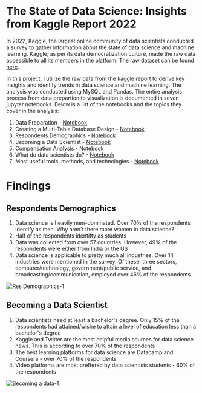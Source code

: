 # The State of Data Science: Insights from Kaggle Report 2022

In 2022, Kaggle, the largest online community of data scientists conducted a survey to gather information about the state of data science and machine learning. Kaggle, as per its data democratization culture, made the raw data accessible to all its members in the platform. The raw dataset can be found [here](https://www.kaggle.com/competitions/kaggle-survey-2022/data). 

In this project, I utilize the raw data from the kaggle report to derive key insights and identify trends in data science and machine learning. The analysis was conducted using MySQL and Pandas. The entire analysis process from data prepartion to visualization is documented in seven jupyter notebooks. Below is a list of the notebooks and the topics they cover in the analysis:

1. Data Preparation - [Notebook](https://nbviewer.org/github/Solo254Analyst/SQL---Data-Science-Report-2022/blob/main/Data%20Science%20Report%202022%20-%20PART%201%20Data%20Preparation.ipynb)
2. Creating a Multi-Table Database Design - [Notebook](https://nbviewer.org/github/Solo254Analyst/SQL---Data-Science-Report-2022/blob/main/Data%20Science%20Report%202022%20-%20PART%202%20Creating%20A%20Multi-table%20Database%20Design.ipynb)
3. Respondents Demographics - [Notebook](https://nbviewer.org/github/Solo254Analyst/SQL---Data-Science-Report-2022/blob/main/Data%20Science%20Report%202022%20-%20PART%203%20Respondents%20Demographics.ipynb)
4. Becoming a Data Scientist - [Notebook](https://nbviewer.org/github/Solo254Analyst/SQL---Data-Science-Report-2022/blob/main/Data%20Science%20Report%202022%20-%20PART%204%20Becoming%20a%20Data%20Scientist.ipynb)
5. Compensation Analysis - [Notebook](https://nbviewer.org/github/Solo254Analyst/SQL---Data-Science-Report-2022/blob/main/Data%20Science%20Report%202022%20-%20PART%205%20%20Compensation%20Analysis.ipynb)
6. What do data scientists do? - [Notebook](https://nbviewer.org/github/Solo254Analyst/SQL---Data-Science-Report-2022/blob/main/Data%20Science%20Report%202022%20-%20PART%206%20What%20Do%20Data%20Scientists%20Do.ipynb)
7. Most useful tools, methods, and technologies - [Notebook](https://nbviewer.org/github/Solo254Analyst/SQL---Data-Science-Report-2022/blob/main/Data%20Science%20Report%202022%20-%20PART%207%20Most%20Used%20Tools%2C%20Methods%2C%20and%20Technologies.ipynb)

# Findings

## Respondents Demographics
1. Data science is heavily men-dominated. Over 70% of the respondents identify as men. Why aren't there more women in data science?
2. Half of the respondents identifty as students
3. Data was collected from over 57 countries. However, 49% of the respondents were either from India or the US
4. Data science is applicable to pretty much all industries. Over 14 industries were mentioned in the survey. Of these, three sectors, computer/technology, government/public service, and broadcasting/communication, employed over 46% of the respondents

![Res Demographics-1](https://user-images.githubusercontent.com/118732615/218295783-419af2d9-55b4-498f-8361-a58a59c62e16.png)

## Becoming a Data Scientist
1. Data scientists need at least a bachelor's degree. Only 15% of the respondents had attained/wishe to attain a level of education less than a bachelor's degree
2. Kaggle and Twitter are the most helpful media sources for data science news. This is according to over 70% of the respondents
3. The best learning platforms for data science are Datacamp and Coursera - over 70% of the respondents
4. Video platforms are most preffered by data scientists students - 60% of the respondents

![Becoming a data-1](https://user-images.githubusercontent.com/118732615/218297194-c66dc5b2-2c2e-4de1-91b9-cdb7ba64cad7.png)

